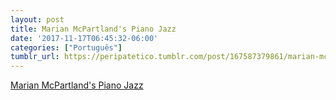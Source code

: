 ```yaml
---
layout: post
title: Marian McPartland's Piano Jazz
date: '2017-11-17T06:45:32-06:00'
categories: ["Português"]
tumblr_url: https://peripatetico.tumblr.com/post/167587379861/marian-mcpartlands-piano-jazz
---
```

[Marian McPartland's Piano Jazz](https://www.npr.org/series/15773266/marian-mcpartland-s-piano-jazz)  
